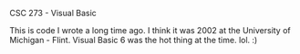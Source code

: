 CSC 273 - Visual Basic

This is code I wrote a long time ago. I think it was 2002 at the University of Michigan - Flint. Visual Basic 6 was the hot thing at the time. lol. :)

